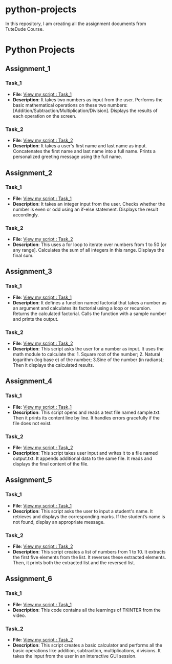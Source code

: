 # python-projects
In this repository, I am creating all the assignment documents from TuteDude Course.
# Python Projects

## Assignment_1
### Task_1
- **File**: [View my script : Task_1](assignment_1/mathematical_operations.py)
- **Description**: It takes two numbers as input from the user. Performs the basic mathematical operations on these two numbers: [Addition/Subtraction/Multiplication/Division]. Displays the results of each operation on the screen.

### Task_2
- **File**: [View my script : Task_2](assignment_1/personalized_greetings.py)
- **Description**: It takes a user's first name and last name as input. Concatenates the first name and last name into a full name. Prints a personalized greeting message using the full name.


## Assignment_2
### Task_1
- **File**: [View my script : Task_1](assignment_2/even_odd.py)
- **Description**: It takes an integer input from the user. Checks whether the number is even or odd using an if-else statement. Displays the result accordingly.

### Task_2
- **File**: [View my script : Task_2](assignment_2/sum_of_integers_loop.py)
- **Description**: This uses a for loop to iterate over numbers from 1 to 50 [or any range]. Calculates the sum of all integers in this range. Displays the final sum.

## Assignment_3
### Task_1
- **File**: [View my script : Task_1](assignment_3/factorial.py)
- **Description**: It defines a function named factorial that takes a number as an argument and calculates its factorial using a loop or recursion. Returns the calculated factorial. Calls the function with a sample number and prints the output.

### Task_2
- **File**: [View my script : Task_2](assignment_3/math_module.py)
- **Description**: This script asks the user for a number as input.
                   It uses the math module to calculate the:
                   1. Square root of the number;
                   2. Natural logarithm (log base e) of the number;
                   3.Sine of the number (in radians);
  Then it displays the calculated results.

## Assignment_4
### Task_1
- **File**: [View my script : Task_1](assignment_4/read_file_handle_errors.py)
- **Description**: This script opens and reads a text file named sample.txt. Then it prints its content line by line. It handles errors gracefully if the file does not exist.

### Task_2
- **File**: [View my script : Task_2](assignment_4/write_append_data.py)
- **Description**: This script takes user input and writes it to a file named output.txt. It appends additional data to the same file. It reads and displays the final content of the file.

## Assignment_5
### Task_1
- **File**: [View my script : Task_1](assignment_5/student_marks_dictionary.py)
- **Description**: This script asks the user to input a student's name. It retrieves and displays the corresponding marks. If the student’s name is not found, display an appropriate message.

### Task_2
- **File**: [View my script : Task_2](assignment_5/list_slicing.py)
- **Description**: This script creates a list of numbers from 1 to 10. It extracts the first five elements from the list. It reverses these extracted elements. Then, it prints both the extracted list and the reversed list.

## Assignment_6
### Task_1
- **File**: [View my script : Task_1](assignment_6/TKINTER.py)
- **Description**: This code contains all the learnings of TKINTER from the video.

### Task_2
- **File**: [View my script : Task_2](assignment_6/Calculator_using_TKINTER.py)
- **Description**: This script creates a basic calculator and performs all the basic operations like addition, subtraction, multiplications, divisions. It takes the input from the user in an interactive GUI session.

